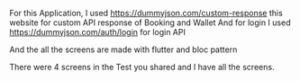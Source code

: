 For this Application, I used https://dummyjson.com/custom-response this website for custom API response of Booking and Wallet
And for login I used https://dummyjson.com/auth/login for login API

And the all the screens are made with flutter and bloc pattern

There were 4 screens in the Test you shared and I have all the screens.
